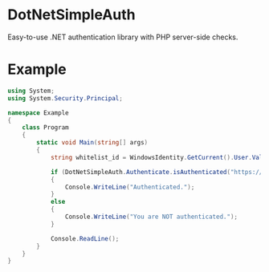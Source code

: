 # DotNetSimpleAuth
Easy-to-use .NET authentication library with PHP server-side checks.

# Example
```C#
using System;
using System.Security.Principal;

namespace Example
{
    class Program
    {
        static void Main(string[] args)
        {
            string whitelist_id = WindowsIdentity.GetCurrent().User.Value;

            if (DotNetSimpleAuth.Authenticate.isAuthenticated("https://url.com//DNSA.php", whitelist_id))
            {
                Console.WriteLine("Authenticated.");
            }
            else
            {
                Console.WriteLine("You are NOT authenticated.");
            }

            Console.ReadLine();
        }
    }
}
```
